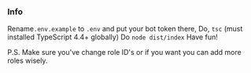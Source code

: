 ### Info
Rename`.env.example` to `.env` and put your bot token there,
Do, `tsc` (must installed TypeScript 4.4+ globally)
Do `node dist/index`
Have fun!

P.S. Make sure you've change role ID's or if you want you can add more roles wisely.

